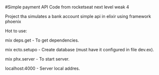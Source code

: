 #Simple payment API
Code from rocketseat next level weak 4

Project tha simulates a bank account simple api in elixir using framework phoenix

Hot to use:

mix deps.get - To get dependencies.

mix ecto.setupo - Create database (must have it configured in file dev.ex).

mix phx.server - To start server.

localhost:4000 - Server local addres.

